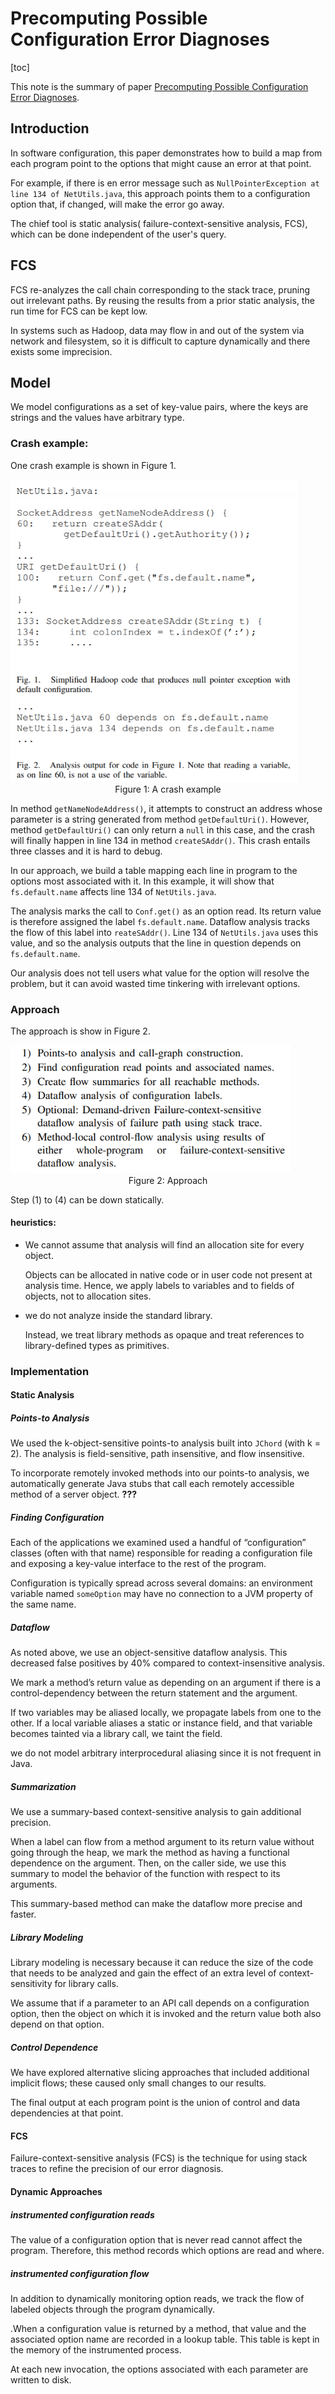 # Precomputing Possible Configuration Error Diagnoses

[toc]

This note is the summary of paper [Precomputing Possible Configuration Error Diagnoses](http://citeseerx.ist.psu.edu/viewdoc/download?doi=10.1.1.446.7705&rep=rep1&type=pdf).

## Introduction

In software configuration, this paper demonstrates how to build a map from each program point to the options that might cause an error at that point.

For example, if there is en error message such as `NullPointerException at line 134 of NetUtils.java`, this approach points them to a configuration option that, if changed, will make the error go away.

The chief tool is static analysis( failure-context-sensitive analysis, FCS), which can be done independent of the user's query.

## FCS

FCS re-analyzes the call chain corresponding to the stack trace, pruning out irrelevant paths. By reusing the results from a prior static analysis, the run time for FCS can be kept low.

In systems such as Hadoop, data may flow in and out of the system via network and filesystem, so it is difficult to capture dynamically and there exists some imprecision.

## Model

We model configurations as a set of key-value pairs, where the keys are strings and the values have arbitrary type.

### Crash example:

One crash example is shown in Figure 1.

<img src="pictures/example.png" alt="example" style="zoom: 67%;" />

<div align = "center">Figure 1: A crash example</div>

In method `getNameNodeAddress()`, it attempts to construct an address whose parameter is a string generated from method `getDefaultUri()`. However, method `getDefaultUri()` can only return a `null` in this case, and the crash will finally happen in line 134 in method `createSAddr()`. This crash entails three classes and it is hard to debug.

In our approach, we build a table mapping each line in program to the options most associated with it. In this example, it will show that `fs.default.name` affects line 134 of `NetUtils.java`.

The analysis marks the call to `Conf.get()` as an option read. Its return value is therefore assigned the label `fs.default.name`. Dataflow analysis tracks the flow of this label into `reateSAddr()`. Line 134 of `NetUtils.java` uses this value, and so the analysis outputs that the line in question depends on `fs.default.name`.

Our analysis does not tell users what value for the option will resolve the problem, but it can avoid wasted time tinkering with irrelevant options.

### Approach

The approach is show in Figure 2.

<img src="pictures/approach.png" alt="approach" style="zoom:67%;" />

<div align = "center">Figure 2: Approach</div>

Step (1) to (4) can be down statically.

#### heuristics:

* We cannot assume that analysis will find an allocation site for every object.

  Objects can be allocated in native code or in user code not present at analysis time. Hence, we apply labels to variables and to fields of objects, not to allocation sites. 

* we do not analyze inside the standard library. 

  Instead, we treat library methods as opaque and treat references to library-defined types as primitives.

### Implementation

#### Static Analysis

##### Points-to Analysis

We used the k-object-sensitive points-to analysis built into `JChord` (with k = 2). The analysis is field-sensitive, path insensitive, and flow insensitive.

To incorporate remotely invoked methods into our points-to analysis, we automatically generate Java stubs that call each remotely accessible method of a server object. **???**

##### Finding Configuration

Each of the applications we examined used a handful of “configuration” classes (often with that name) responsible for reading a configuration file and exposing a key-value interface to the rest of the program.

Configuration is typically spread across several domains: an environment variable named `someOption` may have no connection to a JVM property of the same name.

##### Dataflow

As noted above, we use an object-sensitive dataflow analysis. This decreased false positives by 40% compared to context-insensitive analysis.

We mark a method’s return value as depending on an argument if there is a control-dependency between the return statement and the argument.

If two variables may be aliased locally, we propagate labels from one to the other.  If a local variable aliases a static or instance field, and that variable becomes tainted via a library call, we taint the field.

we do not model arbitrary interprocedural aliasing since it is not frequent in Java.

##### Summarization

We use a summary-based context-sensitive analysis to gain additional precision.

When a label can flow from a method argument to its return value without going through the heap, we mark the method as having a functional dependence on the argument. Then, on the caller side, we use this summary to model the behavior of the function with respect to its arguments.

This summary-based method can make the dataflow more precise and faster.

##### Library Modeling

Library modeling is necessary because it can reduce the size of the code that needs to be analyzed and gain the effect of an extra level of context-sensitivity for library calls.

We assume that if a parameter to an API call depends on a configuration option, then the object on which it is invoked and the return value both also depend on that option.

##### Control Dependence

We have explored alternative slicing approaches that included additional implicit flows; these caused only small changes to our results. 

The final output at each program point is the union of control and data dependencies at that point.

#### FCS

Failure-context-sensitive analysis (FCS) is the technique for using stack traces to refine the precision of our error diagnosis.



#### Dynamic Approaches

##### instrumented configuration reads

The value of a configuration option that is never read cannot affect the program. Therefore, this method records which options are read and where.

##### instrumented configuration flow

In addition to dynamically monitoring option reads, we track the flow of labeled objects through the program dynamically. 

.When a configuration value is returned by a method, that value and the associated option name are recorded in a lookup table. This table is kept in the memory of the instrumented process. 

At each new invocation, the options associated with each parameter are written to disk.
